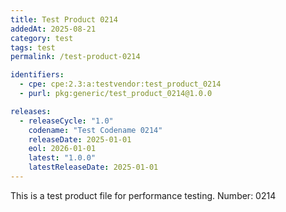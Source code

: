 ```yaml
---
title: Test Product 0214
addedAt: 2025-08-21
category: test
tags: test
permalink: /test-product-0214

identifiers:
  - cpe: cpe:2.3:a:testvendor:test_product_0214
  - purl: pkg:generic/test_product_0214@1.0.0

releases:
  - releaseCycle: "1.0"
    codename: "Test Codename 0214"
    releaseDate: 2025-01-01
    eol: 2026-01-01
    latest: "1.0.0"
    latestReleaseDate: 2025-01-01
---
```


This is a test product file for performance testing. Number: 0214
